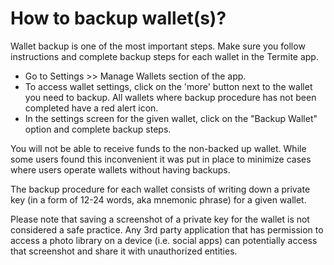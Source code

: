 # How to backup wallet(s)?

Wallet backup is one of the most important steps. Make sure you follow instructions and complete backup steps for each wallet in the Termite app.

- Go to Settings >> Manage Wallets section of the app.
- To access wallet settings, click on the 'more' button next to the wallet you need to backup. All wallets where backup procedure has not been completed have a red alert icon.
- In the settings screen for the given wallet, click on the "Backup Wallet" option and complete backup steps.

You will not be able to receive funds to the non-backed up wallet. While some users found this inconvenient it was put in place to minimize cases where users operate wallets without having backups.

The backup procedure for each wallet consists of writing down a private key (in a form of 12-24 words, aka mnemonic phrase) for a given wallet.

Please note that saving a screenshot of a private key for the wallet is not considered a safe practice. Any 3rd party application that has permission to access a photo library on a device (i.e. social apps) can potentially access that screenshot and share it with unauthorized entities.
